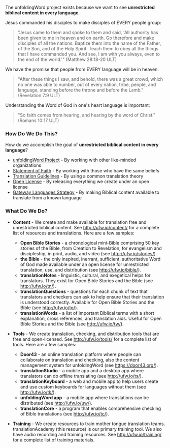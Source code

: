 
The unfoldingWord project exists because we want to see **unrestricted biblical content in every language**.

Jesus commanded his disciples to make disciples of EVERY people group:

>"Jesus came to them and spoke to them and said, 'All authority has been given to me in heaven and on earth. Go therefore and make disciples of all the nations. Baptize them into the name of the Father, of the Son, and of the Holy Spirit. Teach them to obey all the things that I have commanded you. And see, I am with you always, even to the end of the world.'" (Matthew 28:18-20 ULT)

We have the promise that people from EVERY language will be in heaven:

>"After these things I saw, and behold, there was a great crowd, which no one was able to number, out of every nation, tribe, people, and language, standing before the throne and before the Lamb." (Revelation 7:9 ULT)

Understanding the Word of God in one's heart language is important:

>"So faith comes from hearing, and hearing by the word of Christ." (Romans 10:17 ULT)

### How Do We Do This?

How do we accomplish the goal of **unrestricted biblical content in every language**?

* [unfoldingWord Project](https://unfoldingword.bible/) - By working with other like-minded organizations
* [Statement of Faith](../statement-of-faith/01.md) - By working with those who have the same beliefs
* [Translation Guidelines](../translation-guidelines/01.md) - By using a common translation theory
* [Open License](../open-license/01.md) - By releasing everything we create under an open license
* [Gateway Languages Strategy](../gl-strategy/01.md) - By making Biblical content available to translate from a known language

### What Do We Do?

* **Content** - We create and make available for translation free and unrestricted biblical content. See http://ufw.io/content/ for a complete list of resources and translations. Here are a few samples:
  * **Open Bible Stories** - a chronological mini-Bible comprising 50 key stories of the Bible, from Creation to Revelation, for evangelism and discipleship, in print, audio, and video (see http://ufw.io/stories/).
  * **the Bible** - the only inspired, inerrant, sufficient, authoritative Word of God made available under an open license for unrestricted translation, use, and distribution (see http://ufw.io/bible/).
  * **translationNotes** - linguistic, cultural, and exegetical helps for translators. They exist for Open Bible Stories and the Bible (see http://ufw.io/tn/).
  * **translationQuestions** - questions for each chunk of text that translators and checkers can ask to help ensure that their translation is understood correctly. Available for Open Bible Stories and the Bible (see http://ufw.io/tq/).
  * **translationWords** - a list of important Biblical terms with a short explanation, cross references, and translation aids. Useful for Open Bible Stories and the Bible (see http://ufw.io/tw/).

* **Tools** - We create translation, checking, and distribution tools that are free and open-licensed. See http://ufw.io/tools/ for a complete list of tools. Here are a few samples:
  * **Door43** - an online translation platform where people can collaborate on translation and checking, also the content management system for unfoldingWord (see https://door43.org/).
  * **translationStudio** - a mobile app and a desktop app where translators can do offline translating (see http://ufw.io/ts/).
  * **translationKeyboard** - a web and mobile app to help users create and use custom keyboards for languages without them (see http://ufw.io/tk/).
  * **unfoldingWord app** - a mobile app where translations can be distributed (see http://ufw.io/uw/).
  * **translationCore** - a program that enables comprehensive checking of Bible translations (see http://ufw.io/tc/).

* **Training** - We create resources to train mother tongue translation teams. translationAcademy (this resource) is our primary training tool. We also have audio recording and training resources. See http://ufw.io/training/ for a complete list of training materials.


